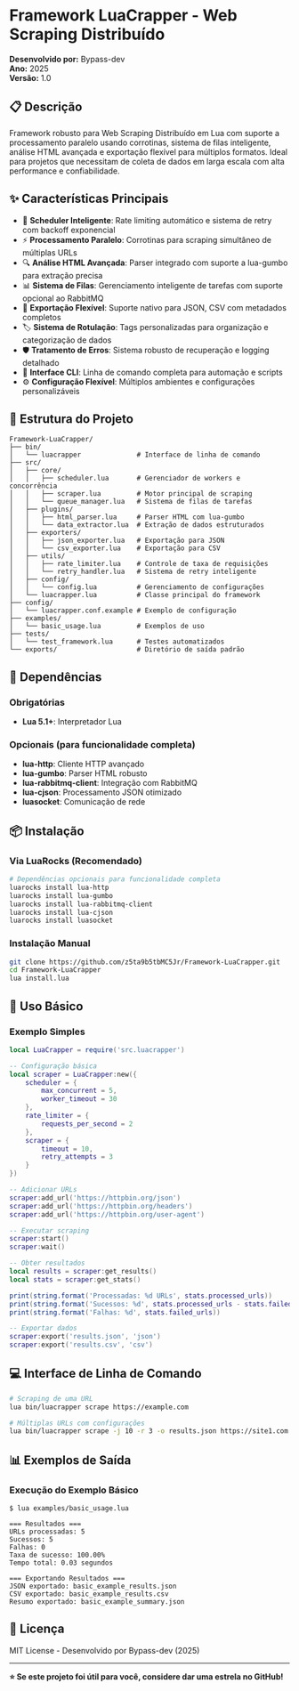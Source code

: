 # Framework LuaCrapper - Web Scraping Distribuído

**Desenvolvido por:** Bypass-dev  
**Ano:** 2025  
**Versão:** 1.0

## 📋 Descrição

Framework robusto para Web Scraping Distribuído em Lua com suporte a processamento paralelo usando corrotinas, sistema de filas inteligente, análise HTML avançada e exportação flexível para múltiplos formatos. Ideal para projetos que necessitam de coleta de dados em larga escala com alta performance e confiabilidade.

## ✨ Características Principais

- 🚀 **Scheduler Inteligente**: Rate limiting automático e sistema de retry com backoff exponencial
- ⚡ **Processamento Paralelo**: Corrotinas para scraping simultâneo de múltiplas URLs
- 🔍 **Análise HTML Avançada**: Parser integrado com suporte a lua-gumbo para extração precisa
- 📊 **Sistema de Filas**: Gerenciamento inteligente de tarefas com suporte opcional ao RabbitMQ
- 💾 **Exportação Flexível**: Suporte nativo para JSON, CSV com metadados completos
- 🏷️ **Sistema de Rotulação**: Tags personalizadas para organização e categorização de dados
- 🛡️ **Tratamento de Erros**: Sistema robusto de recuperação e logging detalhado
- 🔧 **Interface CLI**: Linha de comando completa para automação e scripts
- ⚙️ **Configuração Flexível**: Múltiplos ambientes e configurações personalizáveis

## 📁 Estrutura do Projeto

```
Framework-LuaCrapper/
├── bin/
│   └── luacrapper              # Interface de linha de comando
├── src/
│   ├── core/
│   │   ├── scheduler.lua       # Gerenciador de workers e concorrência
│   │   ├── scraper.lua         # Motor principal de scraping
│   │   └── queue_manager.lua   # Sistema de filas de tarefas
│   ├── plugins/
│   │   ├── html_parser.lua     # Parser HTML com lua-gumbo
│   │   └── data_extractor.lua  # Extração de dados estruturados
│   ├── exporters/
│   │   ├── json_exporter.lua   # Exportação para JSON
│   │   └── csv_exporter.lua    # Exportação para CSV
│   ├── utils/
│   │   ├── rate_limiter.lua    # Controle de taxa de requisições
│   │   └── retry_handler.lua   # Sistema de retry inteligente
│   ├── config/
│   │   └── config.lua          # Gerenciamento de configurações
│   └── luacrapper.lua          # Classe principal do framework
├── config/
│   └── luacrapper.conf.example # Exemplo de configuração
├── examples/
│   └── basic_usage.lua         # Exemplos de uso
├── tests/
│   └── test_framework.lua      # Testes automatizados
└── exports/                    # Diretório de saída padrão
```

## 🔧 Dependências

### Obrigatórias
- **Lua 5.1+**: Interpretador Lua

### Opcionais (para funcionalidade completa)
- **lua-http**: Cliente HTTP avançado
- **lua-gumbo**: Parser HTML robusto
- **lua-rabbitmq-client**: Integração com RabbitMQ
- **lua-cjson**: Processamento JSON otimizado
- **luasocket**: Comunicação de rede

## 📦 Instalação

### Via LuaRocks (Recomendado)
```bash
# Dependências opcionais para funcionalidade completa
luarocks install lua-http
luarocks install lua-gumbo
luarocks install lua-rabbitmq-client
luarocks install lua-cjson
luarocks install luasocket
```

### Instalação Manual
```bash
git clone https://github.com/z5ta9b5tbMC5Jr/Framework-LuaCrapper.git
cd Framework-LuaCrapper
lua install.lua
```

## 🚀 Uso Básico

### Exemplo Simples
```lua
local LuaCrapper = require('src.luacrapper')

-- Configuração básica
local scraper = LuaCrapper:new({
    scheduler = {
        max_concurrent = 5,
        worker_timeout = 30
    },
    rate_limiter = {
        requests_per_second = 2
    },
    scraper = {
        timeout = 10,
        retry_attempts = 3
    }
})

-- Adicionar URLs
scraper:add_url('https://httpbin.org/json')
scraper:add_url('https://httpbin.org/headers')
scraper:add_url('https://httpbin.org/user-agent')

-- Executar scraping
scraper:start()
scraper:wait()

-- Obter resultados
local results = scraper:get_results()
local stats = scraper:get_stats()

print(string.format('Processadas: %d URLs', stats.processed_urls))
print(string.format('Sucessos: %d', stats.processed_urls - stats.failed_urls))
print(string.format('Falhas: %d', stats.failed_urls))

-- Exportar dados
scraper:export('results.json', 'json')
scraper:export('results.csv', 'csv')
```

## 💻 Interface de Linha de Comando

```bash
# Scraping de uma URL
lua bin/luacrapper scrape https://example.com

# Múltiplas URLs com configurações
lua bin/luacrapper scrape -j 10 -r 3 -o results.json https://site1.com https://site2.com
```

## 📊 Exemplos de Saída

### Execução do Exemplo Básico
```
$ lua examples/basic_usage.lua

=== Resultados ===
URLs processadas: 5
Sucessos: 5
Falhas: 0
Taxa de sucesso: 100.00%
Tempo total: 0.03 segundos

=== Exportando Resultados ===
JSON exportado: basic_example_results.json
CSV exportado: basic_example_results.csv
Resumo exportado: basic_example_summary.json
```

## 📄 Licença

MIT License - Desenvolvido por Bypass-dev (2025)

---

**⭐ Se este projeto foi útil para você, considere dar uma estrela no GitHub!**